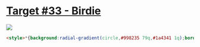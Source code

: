# [Target #33 - Birdie](https://cssbattle.dev/play/33)

![](https://cssbattle.dev/targets/33.png)

```HTML
<style>*{background:radial-gradient(circle,#998235 79q,#1a4341 1q);border-radius:50%}*>*{margin:50 100;background:conic-gradient(#f3ac3c 25%,#1a4341 1%,50%,#0000 1%),radial-gradient(at 74q 74q,#0b2429 16q,#0000 1q
```